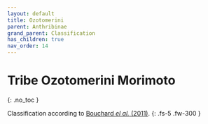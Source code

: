```yaml
---
layout: default
title: Ozotomerini
parent: Anthribinae
grand_parent: Classification
has_children: true
nav_order: 14
---
```



# Tribe Ozotomerini Morimoto
{: .no_toc }

Classification according to [Bouchard _el al._ (2011)](https://zookeys.pensoft.net/articles.php?id=4001).
{: .fs-5 .fw-300 }
